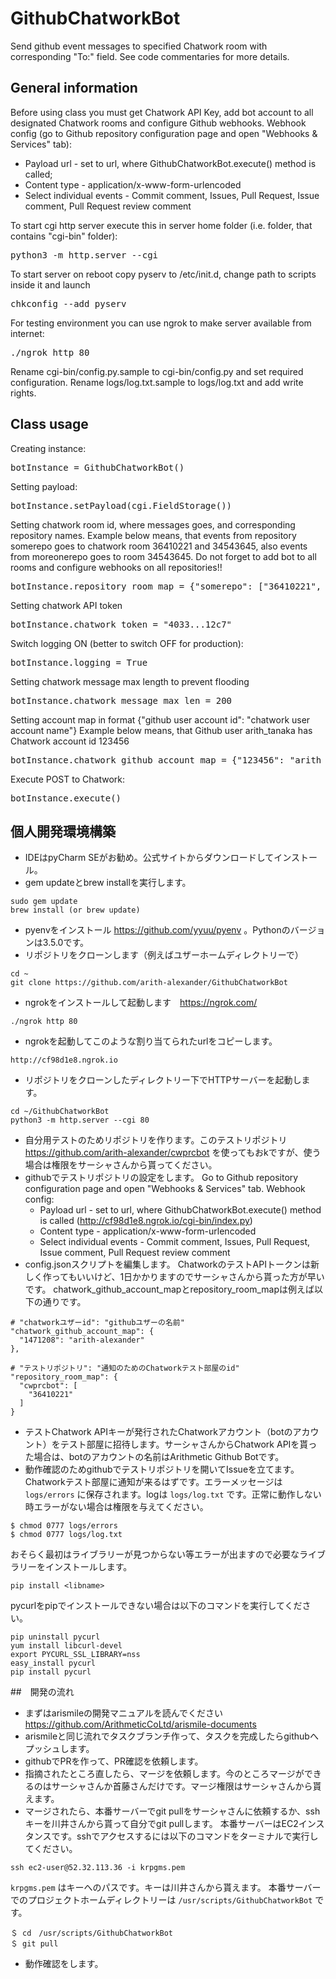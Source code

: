 # GithubChatworkBot
Send github event messages to specified Chatwork room with corresponding "To:" field. See code commentaries for more details.
## General information
Before using class you must get Chatwork API Key, add bot account to all designated Chatwork rooms and configure Github webhooks.
Webhook config (go to Github repository configuration page and open "Webhooks & Services" tab):
- Payload url - set to url, where GithubChatworkBot.execute() method is called;
- Content type - application/x-www-form-urlencoded
- Select individual events - Commit comment, Issues, Pull Request, Issue comment, Pull Request review comment

To start cgi http server execute this in server home folder (i.e. folder, that contains "cgi-bin" folder):
<pre>
python3 -m http.server --cgi
</pre>
To start server on reboot copy pyserv to /etc/init.d, change path to scripts inside it and launch
<pre>
chkconfig --add pyserv
</pre>
For testing environment you can use ngrok to make server available from internet:
<pre>
./ngrok http 80
</pre>

Rename cgi-bin/config.py.sample to cgi-bin/config.py and set required configuration. Rename logs/log.txt.sample to logs/log.txt and add write rights.

## Class usage
Creating instance:
<pre>
botInstance = GithubChatworkBot()
</pre>

Setting payload:
<pre>
botInstance.setPayload(cgi.FieldStorage())
</pre>

Setting chatwork room id, where messages goes, and corresponding repository names.
Example below means, that events from repository somerepo goes to chatwork room 36410221 and 34543645,
also events from moreonerepo goes to room 34543645.
Do not forget to add bot to all rooms and configure webhooks on all repositories!!
<pre>
botInstance.repository_room_map = {"somerepo": ["36410221", "34543645"], "moreonerepo": ["34543645"]}
</pre>

Setting chatwork API token
<pre>
botInstance.chatwork_token = "4033...12c7"
</pre>

Switch logging ON (better to switch OFF for production):
<pre>
botInstance.logging = True
</pre>

Setting chatwork message max length to prevent flooding
<pre>
botInstance.chatwork_message_max_len = 200
</pre>

Setting account map in format {"github user account id": "chatwork user account name"}
Example below means, that Github user arith_tanaka has Chatwork account id 123456
<pre>
botInstance.chatwork_github_account_map = {"123456": "arith_tanaka", "567890": "arith_yamada"}
</pre>

Execute POST to Chatwork:
<pre>
botInstance.execute()
</pre>

## 個人開発環境構築
- IDEはpyCharm SEがお勧め。公式サイトからダウンロードしてインストール。
- gem updateとbrew installを実行します。
```
sudo gem update
brew install (or brew update)
```
- pyenvをインストール https://github.com/yyuu/pyenv 。Pythonのバージョンは3.5.0です。
- リポジトリをクローンします（例えばユザーホームディレクトリーで）
```
cd ~
git clone https://github.com/arith-alexander/GithubChatworkBot
```
- ngrokをインストールして起動します　https://ngrok.com/
```
./ngrok http 80
```
- ngrokを起動してこのような割り当てられたurlをコピーします。
```
http://cf98d1e8.ngrok.io
```
- リポジトリをクローンしたディレクトリー下でHTTPサーバーを起動します。
```
cd ~/GithubChatworkBot
python3 -m http.server --cgi 80
```
- 自分用テストのためリポジトリを作ります。このテストリポジトリ https://github.com/arith-alexander/cwprcbot を使ってもおkですが、使う場合は権限をサーシャさんから貰ってください。
- githubでテストリポジトリの設定をします。
Go to Github repository configuration page and open "Webhooks & Services" tab.
Webhook config:
  - Payload url - set to url, where GithubChatworkBot.execute() method is called (http://cf98d1e8.ngrok.io/cgi-bin/index.py)
  - Content type - application/x-www-form-urlencoded
  - Select individual events - Commit comment, Issues, Pull Request, Issue comment, Pull Request review comment
- config.jsonスクリプトを編集します。
ChatworkのテストAPIトークンは新しく作ってもいいけど、1日かかりますのでサーシャさんから貰った方が早いです。
chatwork_github_account_mapとrepository_room_mapは例えば以下の通りです。
```
# "chatworkユザーid": "githubユザーの名前"
"chatwork_github_account_map": {
  "1471208": "arith-alexander"
},

# "テストリポジトリ": "通知のためのChatworkテスト部屋のid"
"repository_room_map": {
  "cwprcbot": [
    "36410221"
  ]
}
```
- テストChatwork APIキーが発行されたChatworkアカウント（botのアカウント）をテスト部屋に招待します。サーシャさんからChatwork APIを貰った場合は、botのアカウントの名前はArithmetic Github Botです。
- 動作確認のためgithubでテストリポジトリを開いてIssueを立てます。Chatworkテスト部屋に通知が来るはずです。エラーメッセージは `logs/errors` に保存されます。logは `logs/log.txt` です。正常に動作しない時エラーがない場合は権限を与えてください。
```
$ chmod 0777 logs/errors
$ chmod 0777 logs/log.txt
```
おそらく最初はライブラリーが見つからない等エラーが出ますので必要なライブラリーをインストールします。
```
pip install <libname>
```
pycurlをpipでインストールできない場合は以下のコマンドを実行してください。
```
pip uninstall pycurl
yum install libcurl-devel
export PYCURL_SSL_LIBRARY=nss
easy_install pycurl
pip install pycurl
```

##　開発の流れ
- まずはarismileの開発マニュアルを読んでください　https://github.com/ArithmeticCoLtd/arismile-documents
- arismileと同じ流れでタスクブランチ作って、タスクを完成したらgithubへプッシュします。
- githubでPRを作って、PR確認を依頼します。
- 指摘されたところ直したら、マージを依頼します。今のところマージができるのはサーシャさんか首藤さんだけです。マージ権限はサーシャさんから貰えます。
- マージされたら、本番サーバーでgit pullをサーシャさんに依頼するか、sshキーを川井さんから貰って自分でgit pullします。
本番サーバーはEC2インスタンスです。sshでアクセスするには以下のコマンドをターミナルで実行してください。
```
ssh ec2-user@52.32.113.36 -i krpgms.pem
```
`krpgms.pem` はキーへのパスです。キーは川井さんから貰えます。
本番サーバーでのプロジェクトホームディレクトリーは `/usr/scripts/GithubChatworkBot` です。
```
＄ cd　/usr/scripts/GithubChatworkBot
＄ git pull
```
- 動作確認をします。
